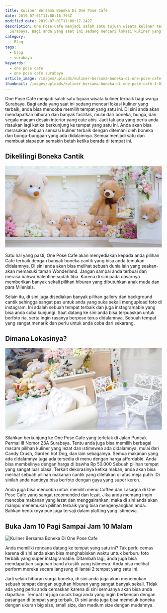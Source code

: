 ```yaml
---
title: Kuliner Bersama Boneka Di One Pose Cafe
date: 2019-07-01T11:08:16.793Z
modified_date: 2019-07-01T11:08:17.242Z
description: One Pose Cafe menjadi salah satu tujuan wisata kuliner terbaik bagi warga
  Surabaya. Bagi anda yang saat ini sedang mencari lokasi kuliner yang terbaik,
category:
  - Blog
tags:
  - blog
  - surabaya
keywords:
  - one pose cafe
  - one pose cafe surabaya
article_image: /images/uploads/kuliner-bersama-boneka-di-one-pose-cafe-3.jpg
thumbnail: /images/uploads/kuliner-bersama-boneka-di-one-pose-café-1-015.jpg
---
```

One Pose Cafe menjadi salah satu tujuan wisata kuliner terbaik bagi warga Surabaya. Bagi anda yang saat ini sedang mencari lokasi kuliner yang terbaik, anda bisa mencoba memilih tempat yang satu ini. Di sini anda akan mendapatkan hiburan dan banyak fasilitas, mulai dari boneka, bunga, dan segala macam desain interior yang cute abis. Jadi tak ada yang perlu anda risaukan lagi ketika berkunjung ke tempat yang satu ini. Anda akan bisa merasakan sebuah sensasi kuliner terbaik dengan ditemani oleh boneka dan bunga-bungaan yang ada didalamnya. Semua menjadi satu dan membuat siapapun semakin betah ketika berada di tempat ini.



## Dikelilingi Boneka Cantik

![Kuliner Bersama Boneka Di One Pose Cafe](/images/uploads/kuliner-bersama-boneka-di-one-pose-cafe-3.jpg)

Satu hal yang pasti, One Pose Cafe akan menyediakan kepada anda pilihan Cafe terbaik dengan banyak boneka cantik yang bisa anda temukan didalamnya. Di sini anda akan bisa melihat sebuah dunia lain yang seakan-akan memasuki taman Wonderland. Jangan sampai anda terbuai dan merasa bahwa Valentine sudah tiba. Karena di sini pada dasarnya memberikan banyak sekali pilihan hiburan yang dibutuhkan anak muda dan para Milenials. 

Selain itu, di sini juga disediakan banyak pilihan gallery dan background cantik sehingga sangat pas untuk anda yang suka sekali mengupload foto di instagram. Ini adalah sebuah tempat terbaik dan juga instagramable yang bisa anda coba kunjungi. Saat datang ke sini anda bisa terpuaskan untuk berfoto ria, serta ingin rasanya berpose terus didalamnya. Sebuah tempat yang sangat menarik dan perlu untuk anda coba dari sekarang.



## Dimana Lokasinya?

![Kuliner Bersama Boneka Di One Pose Cafe](/images/uploads/kuliner-bersama-boneka-di-one-pose-cafe-2.jpg)

Silahkan berkunjung ke One Pose Cafe yang terletak di Jalan Puncak Permai III Nomor 23A Surabaya. Tentu anda juga bisa memilih berbagai macam pilihan kuliner yang lezat dan istimewea ada didalamnya, mulai dari Candy Crush, Garden hot Dog, dan lain sebagainya. Semua makanan yang ada didalamnya juga ada tersedia di menu dengan harga affordable. Anda bisa membelinya dengan harga di bawha Rp 50.000 Sebuah pilihan tempat yang sangat luar biasa. Terkait dekorasinya ketika makan, anda akan bisa melihat sebuah pilihan makanan cantik yang diletakan di atas meja putih. Di sinilah anda nantinya bisa berfoto dengan gaya yang super keren.

Anda juga bisa mencoba untuk memilih menu Coffee dan Lasagna di One Pose Cafe yang sangat recomended dan lezat. Jika anda memang ingin mencoba makanan yang lezat dan menggairahkan, maka di sini anda akan mampu menemukan pilihan terbaik yang bisa mengenyangkan anda. Bahkan bentuknya pun juga tersaji dalam platting yang istimewa.



## Buka Jam 10 Pagi Sampai Jam 10 Malam

![Kuliner Bersama Boneka Di One Pose Cafe](/images/uploads/kuliner-bersama-boneka-di-one-pose-café-1.jpg)

Anda memiliki rencana datang ke tempat yang satu ini? Tak perlu cemas karena di sini anda akan bisa menghabiskan waktu untuk berburu foto terbaik yang super instagramable. Ditambah lagi, anda juga bisa mendapatkan suguhan band akustik yang istimewa. Anda bisa melihat perform mereka secara langsung di lantai 2 tempat yang satu ini. 

Jadi selain hiburan surga boneka, di sini anda juga akan menemukan sebuah tempat dengan suguhan hiburan yang sangat banyak sekali. Tidak ada yang perlu anda cemaskan karena di sini semuanya akan bisa anda dapatkan. Tempat ini juga cocok bagi anda yang ingin berkencan dengan pasangan di tempat yang terbaik. Di sini anda juga bisa memeluk boneka dengan ukuran big size, small size, dan medium size dengan mudahnya.
